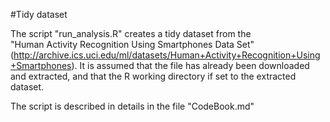 #Tidy dataset

The script "run_analysis.R" creates a tidy dataset from the  
"Human Activity Recognition Using Smartphones Data Set" 
(http://archive.ics.uci.edu/ml/datasets/Human+Activity+Recognition+Using+Smartphones).
It is assumed that the file has already been downloaded and extracted, and that the 
R working directory if set to the extracted dataset.

The script is described in details in the file "CodeBook.md"